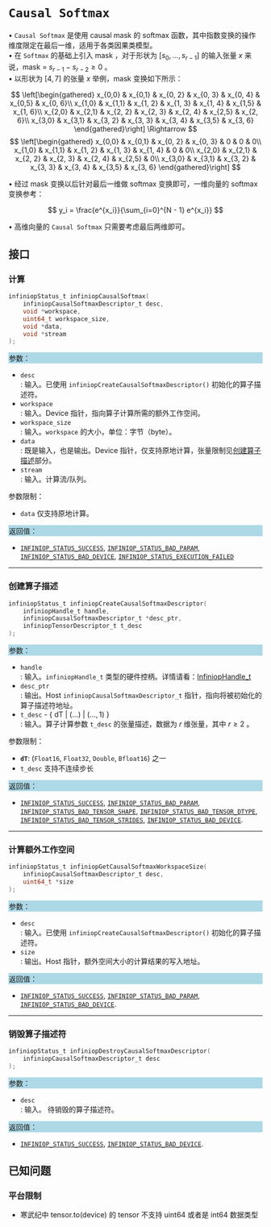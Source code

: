 
# `Causal Softmax`

$\bullet$ `Causal Softmax` 是使用 causal mask 的 softmax 函数，其中指数变换的操作维度限定在最后一维，适用于各类因果类模型。     
$\bullet$ 在 `Softmax` 的基础上引入 mask ，对于形状为 $[s_0,\ldots, s_{r-1}]$ 的输入张量 $x$ 来说，mask = $s_{r - 1} - s_{r - 2} \geq 0$ 。    
$\bullet$ 以形状为 $[4, 7]$ 的张量 $x$ 举例，mask 变换如下所示：


$$ \left[\begin{gathered}
     x_{0,0} & x_{0,1} & x_{0, 2} & x_{0, 3} & x_{0, 4} & x_{0,5} & x_{0, 6}\\
     x_{1,0} & x_{1,1} & x_{1, 2} & x_{1, 3} & x_{1, 4} & x_{1,5} & x_{1, 6}\\
     x_{2,0} & x_{2,1} & x_{2, 2} & x_{2, 3} & x_{2, 4} & x_{2,5} & x_{2, 6}\\
     x_{3,0} & x_{3,1} & x_{3, 2} & x_{3, 3} & x_{3, 4} & x_{3,5} & x_{3, 6}
    \end{gathered}\right]  \Rightarrow $$
$$ \left[\begin{gathered}
     x_{0,0} & x_{0,1} & x_{0, 2} & x_{0, 3} & 0 & 0 & 0\\
     x_{1,0} & x_{1,1} & x_{1, 2} & x_{1, 3} & x_{1, 4} & 0 & 0\\
     x_{2,0} & x_{2,1} & x_{2, 2} & x_{2, 3} & x_{2, 4} & x_{2,5} & 0\\
     x_{3,0} & x_{3,1} & x_{3, 2} & x_{3, 3} & x_{3, 4} & x_{3,5} & x_{3, 6}
    \end{gathered}\right] $$

$\bullet$ 经过 mask 变换以后针对最后一维做 softmax 变换即可，一维向量的 softmax 变换参考：

$$ y_i = \frac{e^{x_i}}{\sum_{i=0}^{N - 1} e^{x_i}} $$  

$\bullet$ 高维向量的 `Causal Softmax` 只需要考虑最后两维即可。



## 接口

### 计算

```c
infiniopStatus_t infiniopCausalSoftmax(
    infiniopCausalSoftmaxDescriptor_t desc, 
    void *workspace, 
    uint64_t workspace_size, 
    void *data, 
    void *stream
);
```
<div style="background-color: lightblue; padding: 1px;"> 参数： </div>

 - `desc`      
     : 输入。已使用 `infiniopCreateCausalSoftmaxDescriptor()` 初始化的算子描述符。 
 - `workspace`   
	 : 输入。Device 指针，指向算子计算所需的额外工作空间。
 - `workspace_size`   
	 : 输入。`workspace` 的大小，单位：字节（byte）。
 - `data`      
     : 既是输入，也是输出。Device 指针，仅支持原地计算，张量限制见[创建算子描述](#创建算子描述)部分。
 - `stream`    
     : 输入。计算流/队列。

参数限制：

 - `data` 仅支持原地计算。

<div style="background-color: lightblue; padding: 1px;">  返回值：</div>

 - [`INFINIOP_STATUS_SUCCESS`](), [`INFINIOP_STATUS_BAD_PARAM`](), [`INFINIOP_STATUS_BAD_DEVICE`](), [`INFINIOP_STATUS_EXECUTION_FAILED`]()


---

### 创建算子描述

```c
infiniopStatus_t infiniopCreateCausalSoftmaxDescriptor(
    infiniopHandle_t handle, 
    infiniopCausalSoftmaxDescriptor_t *desc_ptr,  
    infiniopTensorDescriptor_t t_desc
);
```
<div style="background-color: lightblue; padding: 1px;"> 参数：</div>

 - `handle`    
     : 输入。`infiniopHandle_t` 类型的硬件控柄。详情请看：[InfiniopHandle_t]()
 - `desc_ptr`    
     : 输出。Host `infiniopCausalSoftmaxDescriptor_t` 指针，指向将被初始化的算子描述符地址。
 - `t_desc` - { dT | ($\ldots$) | ($\ldots,1$) }       
     : 输入。算子计算参数 `t_desc` 的张量描述，数据为 $r$ 维张量，其中 $r \geq 2$ 。

参数限制：

 - **`dT`**:  (`Float16`, `Float32`, `Double`, `Bfloat16`) 之一
 - `t_desc` 支持不连续步长

<div style="background-color: lightblue; padding: 1px;"> 返回值：</div>

 - [`INFINIOP_STATUS_SUCCESS`](), [`INFINIOP_STATUS_BAD_PARAM`](),  [`INFINIOP_STATUS_BAD_TENSOR_SHAPE`](), [`INFINIOP_STATUS_BAD_TENSOR_DTYPE`](), [`INFINIOP_STATUS_BAD_TENSOR_STRIDES`](), [`INFINIOP_STATUS_BAD_DEVICE`]().

---

### 计算额外工作空间

```c
infiniopStatus_t infiniopGetCausalSoftmaxWorkspaceSize(
    infiniopCausalSoftmaxDescriptor_t desc, 
    uint64_t *size
);
```
<div style="background-color: lightblue; padding: 1px;"> 参数：</div>

 - `desc`  
	 : 输入。已使用 `infiniopCreateCausalSoftmaxDescriptor()` 初始化的算子描述符。 
 - `size`   
	 : 输出。Host 指针，额外空间大小的计算结果的写入地址。

<div style="background-color: lightblue; padding: 1px;"> 返回值：</div>

 - [`INFINIOP_STATUS_SUCCESS`](), [`INFINIOP_STATUS_BAD_PARAM`](), [`INFINIOP_STATUS_BAD_DEVICE`]().

---

### 销毁算子描述符

```c
infiniopStatus_t infiniopDestroyCausalSoftmaxDescriptor(
    infiniopCausalSoftmaxDescriptor_t desc
);
```

<div style="background-color: lightblue; padding: 1px;"> 参数： </div>

 - `desc`  
     : 输入。 待销毁的算子描述符。 

<div style="background-color: lightblue; padding: 1px;"> 返回值： </div>

 - [`INFINIOP_STATUS_SUCCESS`](), [`INFINIOP_STATUS_BAD_DEVICE`]().

## 已知问题

### 平台限制

- 寒武纪中 tensor.to(device) 的 tensor 不支持 uint64 或者是 int64 数据类型

### 
